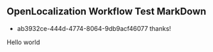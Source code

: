 ## OpenLocalization Workflow Test MarkDown
* ab3932ce-444d-4774-8064-9db9acf46077 
thanks!

Hello world